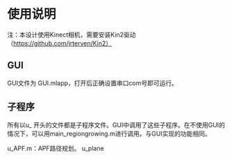 # 使用说明
注：本设计使用Kinect相机，需要安装Kin2驱动（https://github.com/jrterven/Kin2）

## GUI
GUI文件为 GUI.mlapp，打开后正确设置串口com号即可运行。

## 子程序
所有以u_ 开头的文件都是子程序文件。GUI中调用了这些子程序。在不使用GUI的情况下，可以用main_regiongrowing.m进行调用。与GUI实现的功能相同。

u_APF.m：APF路径规划。
u_plane
